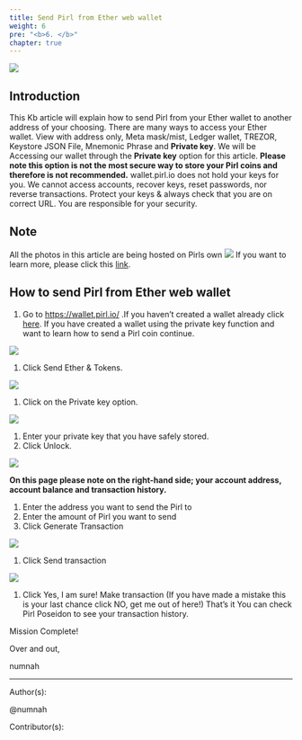 ```yaml
---
title: Send Pirl from Ether web wallet
weight: 6
pre: "<b>6. </b>"
chapter: true
---
```

![](https://pirl.live/ipfs/QmbT59H33UqD1VH1sfbbcCcwUnEfXDauSrQPaE3XJkQ7GC)

## Introduction

This Kb article will explain how to send Pirl from your Ether wallet to another address of your choosing. There are many ways to access your Ether wallet. View with address only, Meta mask/mist, Ledger wallet, TREZOR, Keystore JSON File, Mnemonic Phrase and **Private key**. We will be Accessing our wallet through the **Private key** option for this article. **Please note this option is not the most secure way to store your Pirl coins and therefore is not recommended.** wallet.pirl.io does not hold your keys for you. We cannot access accounts, recover keys, reset passwords, nor reverse transactions. Protect your keys & always check that you are on correct URL. You are responsible for your security.

## Note

All the photos in this article are being hosted on Pirls own ![](https://pirl.live/ipfs/QmS42TAndn2RmtEtYLqAiv6dfnW6om6PPA1xn6Si2dxSG5) If you want to learn more, please click this [link](https://docs.pirl.io/en/pirlcloud/cloudacess/overview/).

## How to send Pirl from Ether web wallet

1.	Go to https://wallet.pirl.io/ .If you haven’t created a wallet already click [here](). If you have created a wallet using the private key function and want to learn how to send a Pirl coin continue.

![](https://pirl.live/ipfs/QmRNgN47YY4LUUQzAu5yoE4DciDLvpt2snBe2bc8z2zFs5)

1.	Click Send Ether & Tokens.

![](https://pirl.live/ipfs/QmNeTzoA8wMYohZUbYqSzwjwL5pvKKyrgWCyVsTn3ZQzWe)

1.	Click on the Private key option.

![](https://pirl.live/ipfs/QmY93K7uGcfiDkDcn2px7qFiWdCcYSDDD4drp8t11CixzP)


1.	Enter your private key that you have safely stored.
2.	Click Unlock.


![](https://pirl.live/ipfs/QmPh4BFWMg6nhaZLj6EBzAuBFK3VCvLEQJyZcH1dNMFrdi)

**On this page please note on the right-hand side; your account address, account balance and transaction history.**

1.	Enter the address you want to send the Pirl to
2.	Enter the amount of Pirl you want to send
3.	Click Generate Transaction

![](https://pirl.live/ipfs/QmdPNXDCaWsLzgq2aZgMCj6HVBNKHvj7avynECQPokpzLo)


1.	Click Send transaction

![](https://pirl.live/ipfs/QmdiUL55pfBjQgzEfLohafBcpc6DdVVdz3GADaiXWKUhmb)

1.	Click Yes, I am sure! Make transaction (If you have made a mistake this is your last chance click NO, get me out of here!)
That’s it You can check Pirl Poseidon to see your transaction history.

Mission Complete!

Over and out,

numnah



---
Author(s):


@numnah


Contributor(s):

